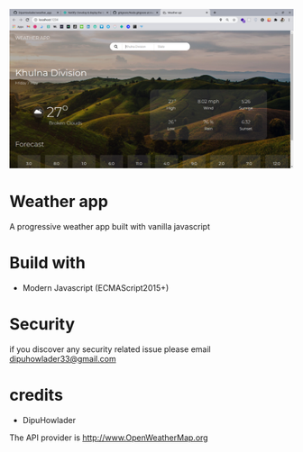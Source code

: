 ![fooo](./Screenshots/weather-app.png)

# Weather app
A progressive weather app built with vanilla javascript

# Build with
- Modern Javascript (ECMAScript2015+)

# Security
if you discover any security related issue please email dipuhowlader33@gmail.com

# credits
 * DipuHowlader

The API provider is http://www.OpenWeatherMap.org
